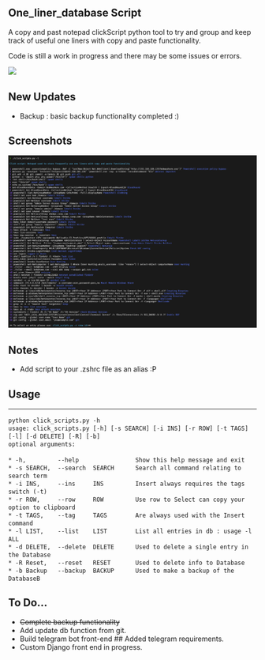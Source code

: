 ## One_liner_database Script

A copy and past notepad clickScript python tool to try and group and keep track of useful one liners with copy and paste functionality.

Code is still a work in progress and there may be some issues or errors.

![](https://komarev.com/ghpvc/?username=Synthet1c-info)

## New Updates 

 * Backup : basic backup functionality completed :)

## Screenshots

![image info](images/list.png)

## Notes

 * Add script to your .zshrc file as an alias :P

## Usage
----

    python click_scripts.py -h
    usage: click_scripts.py [-h] [-s SEARCH] [-i INS] [-r ROW] [-t TAGS] [-l] [-d DELETE] [-R] [-b]
    optional arguments:
        
    * -h,         --help                Show this help message and exit
    * -s SEARCH,  --search  SEARCH      Search all command relating to search term
    * -i INS,     --ins     INS         Insert always requires the tags switch (-t)
    * -r ROW,     --row     ROW         Use row to Select can copy your option to clipboard
    * -t TAGS,    --tag     TAGS        Are always used with the Insert command
    * -l LIST,    --list    LIST        List all entries in db : usage -l ALL
    * -d DELETE,  --delete  DELETE      Used to delete a single entry in the Database
    * -R Reset,   --reset   RESET       Used to delete info to Database
    * -b Backup   --backup  BACKUP      Used to make a backup of the DatabaseB

  
## To Do...

  * ~~Complete backup functionality~~
  * Add update db function from git.
  * Build telegram bot front-end ## Added telegram requirements.
  * Custom Django front end in progress.


